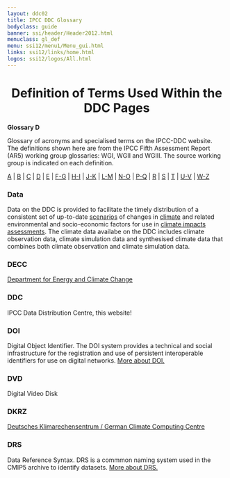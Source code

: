 ```yaml
---
layout: ddc02
title: IPCC DDC Glossary
bodyclass: guide
banner: ssi/header/Header2012.html
menuclass: gl_def
menu: ssi12/menu1/Menu_gui.html
links: ssi12/links/home.html
logos: ssi12/logos/All.html
---
```


<div id="content">

 <div id="pagetit">
   <h1 align="center">Definition of Terms Used Within the DDC Pages</h1>
 </div>
   <!-- End of Page Title Block -->
<p> <b>Glossary D</b></p>
<p> Glossary of acronyms and specialised terms on the IPCC-DDC website. <br> The definitions shown here are from the IPCC Fifth Assessment Report (AR5) working group glossaries: WGI, WGII and WGIII.  The source working group is indicated on each definition.
</p>
<p>
<a href="glossary_a.html">A</a>
| <a href="glossary_b.html">B</a>
| <a href="glossary_c.html">C</a>
| <a href="glossary_d.html">D</a>
| <a href="glossary_e.html">E</a>
| <a href="glossary_fg.html">F-G</a>
| <a href="glossary_hi.html">H-I</a>
| <a href="glossary_jk.html">J-K</a>
| <a href="glossary_lm.html">L-M</a>
| <a href="glossary_no.html">N-O</a>
| <a href="glossary_pq.html">P-Q</a>
| <a href="glossary_r.html">R</a>
| <a href="glossary_s.html">S</a>
| <a href="glossary_t.html">T</a>
| <a href="glossary_uv.html">U-V</a>
| <a href="glossary_wz.html">W-Z</a>

</p>

<a name="data"></a>
<h3>Data</h3><p>Data on the DDC is provided to facilitate the timely distribution of a consistent set of up-to-date <a href="glossary_s.html#scenario">scenarios</a> of changes in <a href="glossary_c.html#climate">climate</a> and related environmental and socio-economic factors for use in <a href="glossary_hi.html#impactAssessment">climate impacts assessments</a>. The climate data availabe on the DDC includes climate observation data, climate simulation data and synthesised climate data that combines both climate observation and climate simulation data.</p> 
<a name="decc"></a>
<h3>DECC</h3><p><a href="http://www.decc.gov.uk/" target="_blank">Department for Energy and Climate Change </a></p>
<a name="ddc"></a>
<h3>DDC</h3><p>IPCC Data Distribution Centre, this website!</p>
<a name="doi"></a>
<h3>DOI</h3><p>Digital Object Identifier. The DOI system provides a technical and social infrastructure for the registration and use of persistent interoperable identifiers for use on digital networks. <a href="http://www.doi.org/">More about DOI.</a></p>
<a name="dvd"></a>
<h3>DVD</h3><p>Digital Video Disk</p>
<a name="dkrz"></a>
<h3>DKRZ</h3><p><a href="http://www.dkrz.de/" target="_blank">Deutsches Klimarechensentrum / German Climate Computing Centre </a></p>
<a name="drs"></a>
<h3>DRS</h3><p>Data Reference Syntax. DRS is a commmon naming system used in the CMIP5 archive to identify datasets.
<a href="https://pcmdi.llnl.gov/mips/cmip5/docs/cmip5_data_reference_syntax.pdf" target="_blank">More about DRS.</a></p>

 </div><!-- End demo -->

   
